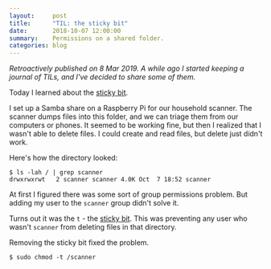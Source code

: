 ```yaml
---
layout:     post
title:      "TIL: the sticky bit"
date:       2018-10-07 12:00:00
summary:    Permissions on a shared folder.
categories: blog
---
```


_Retroactively published on 8 Mar 2019. A while ago I started keeping a journal of TILs, and I've decided to share some of them._

Today I learned about the [sticky bit](https://en.wikipedia.org/wiki/Sticky_bit).

I set up a Samba share on a Raspberry Pi for our household scanner. The scanner dumps files into this folder,
and we can triage them from our computers or phones. It seemed to be working fine, but then I realized
that I wasn't able to delete files. I could create and read files, but delete just didn't work.

Here's how the directory looked:

```
$ ls -lah / | grep scanner
drwxrwxrwt   2 scanner scanner 4.0K Oct  7 18:52 scanner
```

At first I figured there was some sort of group permissions problem. But adding my user to the `scanner` group
didn't solve it.

Turns out it was the `t` - the [sticky bit](https://en.wikipedia.org/wiki/Sticky_bit). This was preventing any user who wasn't `scanner` from deleting
files in that directory.

Removing the sticky bit fixed the problem.

```
$ sudo chmod -t /scanner
```

